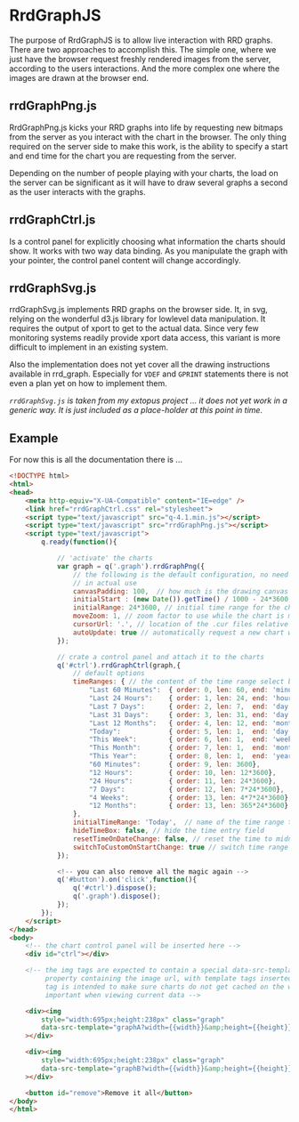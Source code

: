 RrdGraphJS
==========

The purpose of RrdGraphJS is to allow live interaction with RRD graphs.
There are two approaches to accomplish this.  The simple one, where we just
have the browser request freshly rendered images from the server, according
to the users interactions.  And the more complex one where the images are
drawn at the browser end.

rrdGraphPng.js
--------------
RrdGraphPng.js kicks your RRD graphs into life by requesting new bitmaps from the server as
you interact with the chart in the browser.  The only thing required on the
server side to make this work, is the ability to specify a start and end
time for the chart you are requesting from the server.

Depending on the number of people playing with your charts, the load on the
server can be significant as it will have to draw several graphs a second as
the user interacts with the graphs.



rrdGraphCtrl.js
---------------
Is a control panel for explicitly choosing what information the charts should show. It works with two way data binding. As you manipulate the graph with your pointer, the control panel content will change accordingly.


rrdGraphSvg.js
--------------
rrdGraphSvg.js implements RRD graphs on the browser side. It, in svg, relying on the wonderful
d3.js library for lowlevel data manipulation.  It requires the output of
xport to get to the actual data. Since very few monitoring systems readily provide xport data access, this variant is more difficult to implement in an existing system.

Also the implementation does not yet cover all the drawing instructions available in rrd_graph. Especially for `VDEF` and `GPRINT` statements there is not even a plan yet on how to implement them.

*`rrdGraphSvg.js` is taken from my extopus project ... it does not yet work in a generic way. It is just included as a place-holder at this point in time.*


Example
-------

For now this is all the documentation there is ...

```HTML
<!DOCTYPE html>
<html>
<head>
    <meta http-equiv="X-UA-Compatible" content="IE=edge" />
    <link href="rrdGraphCtrl.css" rel="stylesheet">
    <script type="text/javascript" src="q-4.1.min.js"></script>
    <script type="text/javascript" src="rrdGraphPng.js"></script>
    <script type="text/javascript">
        q.ready(function(){

            // 'activate' the charts
            var graph = q('.graph').rrdGraphPng({
                // the following is the default configuration, no need to repeat it
                // in actual use
                canvasPadding: 100,  // how much is the drawing canvas padded with white space
                initialStart : (new Date()).getTime() / 1000 - 24*3600, // start time for in epoch format
                initialRange: 24*3600, // initial time range for the chart
                moveZoom: 1, // zoom factor to use while the chart is moving (reduces load on the server)
                cursorUrl: '.', // location of the .cur files relative to the location of the html file
                autoUpdate: true // automatically request a new chart when it is out of data and scroll with time
            });

            // crate a control panel and attach it to the charts
            q('#ctrl').rrdGraphCtrl(graph,{
                // default options
                timeRanges: { // the content of the time range select box
                    "Last 60 Minutes":  { order: 0, len: 60, end: 'minute' },
                    "Last 24 Hours":    { order: 1, len: 24, end: 'hour' },
                    "Last 7 Days":      { order: 2, len: 7,  end: 'day' },
                    "Last 31 Days":     { order: 3, len: 31, end: 'day' },
                    "Last 12 Months":   { order: 4, len: 12, end: 'month' },
                    "Today":            { order: 5, len: 1,  end: 'day' },
                    "This Week":        { order: 6, len: 1,  end: 'week' },
                    "This Month":       { order: 7, len: 1,  end: 'month' },
                    "This Year":        { order: 8, len: 1,  end: 'year' },
                    "60 Minutes":       { order: 9, len: 3600},
                    "12 Hours":         { order: 10, len: 12*3600},
                    "24 Hours":         { order: 11, len: 24*3600},
                    "7 Days":           { order: 12, len: 7*24*3600},
                    "4 Weeks":          { order: 13, len: 4*7*24*3600},
                    "12 Months":        { order: 13, len: 365*24*3600}
                },
                initialTimeRange: 'Today',  // name of the time range to select initially
                hideTimeBox: false, // hide the time entry field
                resetTimeOnDateChange: false, // reset the time to midnight on date-change
                switchToCustomOnStartChange: true // switch time range to 'custom' if chart time is changed
            });

            <!-- you can also remove all the magic again -->
            q('#button').on('click',function(){
                q('#ctrl').dispose();
                q('.graph').dispose();
            });
        });
    </script>
</head>
<body>
    <!-- the chart control panel will be inserted here -->
    <div id="ctrl"></div>

    <!-- the img tags are expected to contain a special data-src-template
         property containing the image url, with template tags inserted. The random
         tag is intended to make sure charts do not get cached on the way. This is especially
         important when viewing current data -->

    <div><img
        style="width:695px;height:238px" class="graph"
        data-src-template="graphA?width={{width}}&amp;height={{height}}&amp;start={{start}}&amp;end={{end}}&amp;zoom={{zoom}}&amp;rand={{random}}"
    ></div>

    <div><img
        style="width:695px;height:238px" class="graph"
        data-src-template="graphB?width={{width}}&amp;height={{height}}&amp;start={{start}}&amp;end={{end}}&amp;zoom={{zoom}}&amp;rand={{random}}"
    ></div>

    <button id="remove">Remove it all</button>
</body>
</html>
```
